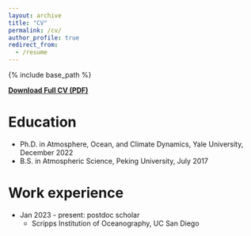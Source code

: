 ```yaml
---
layout: archive
title: "CV"
permalink: /cv/
author_profile: true
redirect_from:
  - /resume
---
```


{% include base_path %}

[**Download Full CV (PDF)**](/files/CV_YuLiang.pdf)

Education
======
* Ph.D. in Atmosphere, Ocean, and Climate Dynamics, Yale University, December 2022
* B.S. in Atmospheric Science, Peking University, July 2017

Work experience
======
* Jan 2023 - present: postdoc scholar
  * Scripps Institution of Oceanography, UC San Diego
  
<!--
#* Fall 2015: Research Assistant
  * Github University
  * Duties included: Merging pull requests
  * Supervisor: Professor Hub

#* Summer 2015: Research Assistant
  * Github University
  * Duties included: Tagging issues
  * Supervisor: Professor Git
  
Skills
======
* Skill 1
* Skill 2
  * Sub-skill 2.1
  * Sub-skill 2.2
  * Sub-skill 2.3
* Skill 3

Publications
======
  <ul>{% for post in site.publications reversed %}
    {% include archive-single-cv.html %}
  {% endfor %}</ul>
  
Talks
======
  <ul>{% for post in site.talks reversed %}
    {% include archive-single-talk-cv.html  %}
  {% endfor %}</ul>
  
Teaching
======
  <ul>{% for post in site.teaching reversed %}
    {% include archive-single-cv.html %}
  {% endfor %}</ul>
  
Service and leadership
======
* Currently signed in to 43 different slack teams
-->